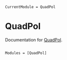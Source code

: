 ```@meta
CurrentModule = QuadPol
```

# QuadPol

Documentation for [QuadPol](https://github.com/JuliaHCI/QuadPol.jl).

```@index
```

```@autodocs
Modules = [QuadPol]
```
